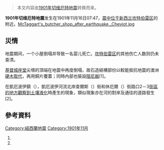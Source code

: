 > 本文内容由[1901年切维厄特地震](https://zh.wikipedia.org/wiki/1901年切维厄特地震)转换而来。


**1901年切维厄特地震**发生在1901年11月16日07:47，[震中位于新西兰](https://zh.wikipedia.org/wiki/震中 "wikilink")[坎特伯雷区](../Page/坎特伯雷区.md "wikilink")的附近。[McTaggart's_butcher_shop_after_earthquake,_Cheviot.jpg](https://zh.wikipedia.org/wiki/File:McTaggart's_butcher_shop_after_earthquake,_Cheviot.jpg "fig:McTaggart's_butcher_shop_after_earthquake,_Cheviot.jpg")

## 災情

地震期间，一个小屋倒塌并导致一名婴儿死亡。[坎特伯雷区](../Page/坎特伯雷区.md "wikilink")的其他伤亡人数则仍未查清。

[基督城座堂](../Page/基督城座堂.md "wikilink")尖塔的頂端在地震中再度倒塌，故石造結構部份以較能抵抗地震的澳洲[硬木取代](https://zh.wikipedia.org/wiki/硬木 "wikilink")，再用銅片覆蓋；同時內部也裝設[阻尼器](https://zh.wikipedia.org/wiki/阻尼器 "wikilink")\[1\]。

在凱厄波伊鎮（），凱厄波伊河流北岸查爾斯（）街和休厄爾（）街路口2－3[街區的地方觀察到](https://zh.wikipedia.org/wiki/街區 "wikilink")[土壤液化](../Page/土壤液化.md "wikilink")時產生的現象，類似現象亦在河的對岸及通往的道路發生\[2\]。

## 參考資料

[Category:紐西蘭地震](https://zh.wikipedia.org/wiki/Category:紐西蘭地震 "wikilink") [Category:1901年11月](https://zh.wikipedia.org/wiki/Category:1901年11月 "wikilink")

1.
2.